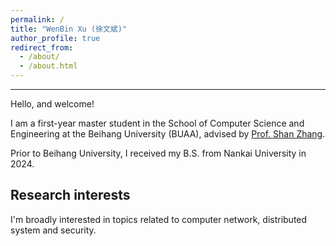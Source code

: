 ```yaml
---
permalink: /
title: "WenBin Xu (徐文斌)"
author_profile: true
redirect_from: 
  - /about/
  - /about.html
---
```


---

Hello, and welcome!

I am a first-year master student in the School of Computer Science and Engineering at the Beihang University (BUAA), advised by [Prof. Shan Zhang](https://shi.buaa.edu.cn/zhangshan/zh_CN/index.htm).

Prior to Beihang University, I received my B.S. from Nankai University in 2024.

## Research interests

I'm broadly interested in topics related to computer network, distributed system and security.